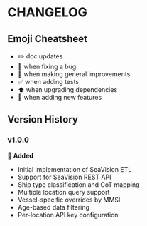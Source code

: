 # CHANGELOG

## Emoji Cheatsheet
- :pencil2: doc updates
- :bug: when fixing a bug
- :rocket: when making general improvements
- :white_check_mark: when adding tests
- :arrow_up: when upgrading dependencies
- :tada: when adding new features

## Version History

### v1.0.0

:tada: **Added**
- Initial implementation of SeaVision ETL
- Support for SeaVision REST API
- Ship type classification and CoT mapping
- Multiple location query support
- Vessel-specific overrides by MMSI
- Age-based data filtering
- Per-location API key configuration